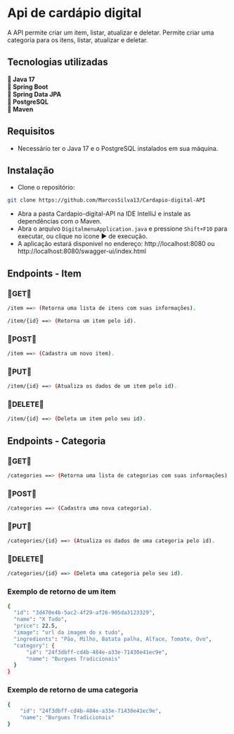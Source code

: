 # Api de cardápio digital
<p>
  A API permite criar um item, listar, atualizar e deletar. Permite criar uma categoria para os itens, listar, atualizar e deletar.
</p>

<h2> Tecnologias utilizadas </h2>
<p>
  🔹<strong> Java 17 </strong> <br>
  🔹<strong> Spring Boot </strong> <br>
  🔹<strong> Spring Data JPA </strong> <br>
  🔹<strong> PostgreSQL </strong> <br>
  🔹<strong> Maven </strong><br>
</p>

<h2>Requisitos</h2>

- Necessário ter o Java 17 e o PostgreSQL instalados em sua máquina.

<h2>Instalação</h2>

- Clone o repositório:

```bash
git clone https://github.com/MarcosSilva13/Cardapio-digital-API
```
- Abra a pasta Cardapio-digital-API na IDE IntelliJ e instale as dependências com o Maven.<br>
- Abra o arquivo `DigitalmenuApplication.java` e pressione `Shift+F10` para executar, ou clique no icone ▶️ de execução.
- A aplicação estará disponível no endereço: http://localhost:8080 ou http://localhost:8080/swagger-ui/index.html

<h2> Endpoints - Item </h2>

<h3>🔹GET🔹</h3>

```bash
/item ==> (Retorna uma lista de itens com suas informações).

/item/{id} ==> (Retorna um item pelo id).
```
<h3>🔹POST🔹</h3>

```bash
/item ==> (Cadastra um novo item).
```
<h3>🔹PUT🔹</h3>

```bash
/item/{id} ==> (Atualiza os dados de um item pelo id).
```

<h3>🔹DELETE🔹</h3>

```bash
/item/{id} ==> (Deleta um item pelo seu id).
```

<h2> Endpoints - Categoria </h2>

<h3>🔹GET🔹</h3>

```bash
/categories ==> (Retorna uma lista de categorias com suas informações).
```

<h3>🔹POST🔹</h3>

```bash
/categories ==> (Cadastra uma nova categoria).
```

<h3>🔹PUT🔹</h3>

```bash
/categories/{id} ==> (Atualiza os dados de uma categoria pelo id).
```

<h3>🔹DELETE🔹</h3>

```bash
/categories/{id} ==> (Deleta uma categoria pelo seu id).
```
<h3>Exemplo de retorno de um item </h3>

```bash
{
  "id": "3d470e4b-5ac2-4f29-af26-905da3123329",
  "name": "X Tudo",
  "price": 22.5,
  "image": "url da imagem do x tudo",
  "ingredients": "Pão, Milho, Batata palha, Alface, Tomate, Ovo",
  "category": {
      "id": "24f3dbff-cd4b-484e-a33e-71430e41ec9e",
      "name": "Burgues Tradicionais"
  }
}
```
<h3>Exemplo de retorno de uma categoria </h3>

```bash
{
    "id": "24f3dbff-cd4b-484e-a33e-71430e41ec9e",
    "name": "Burgues Tradicionais"
}
```
